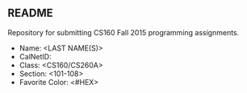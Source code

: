 ## README ##

Repository for submitting CS160 Fall 2015 programming assignments. 

* Name: <FIRST NAME> <LAST NAME(S)>
* CalNetID: <ID>
* Class: <CS160/CS260A>
* Section: <101-108>
* Favorite Color: <#HEX>
